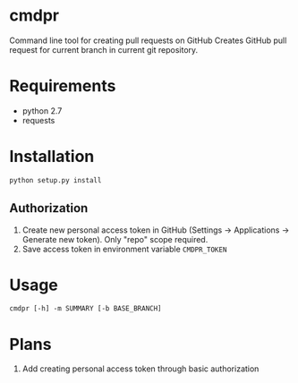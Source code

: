 cmdpr
=====
Command line tool for creating pull requests on GitHub
Creates GitHub pull request for current branch in current git repository.

Requirements
=====
 * python 2.7
 * requests

Installation
=====
```bash
python setup.py install
```
## Authorization
1. Create new personal access token in GitHub (Settings -> Applications -> Generate new token). Only "repo" scope required.
1. Save access token in environment variable `CMDPR_TOKEN`

Usage
=====
```
cmdpr [-h] -m SUMMARY [-b BASE_BRANCH]
```

Plans
====
 1. Add creating personal access token through basic authorization